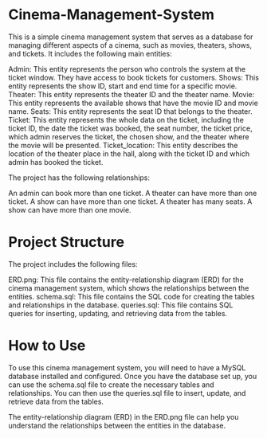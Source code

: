 # Cinema-Management-System
This is a simple cinema management system that serves as a database for managing different aspects of a cinema, such as movies, theaters, shows, and tickets. It includes the following main entities:

  Admin: This entity represents the person who controls the system at the ticket window. They have access to book tickets for customers.
  Shows: This entity represents the show ID, start and end time for a specific movie.
  Theater: This entity represents the theater ID and the theater name.
  Movie: This entity represents the available shows that have the movie ID and movie name.
  Seats: This entity represents the seat ID that belongs to the theater.
  Ticket: This entity represents the whole data on the ticket, including the ticket ID, the date the ticket was booked, the seat number, the ticket price, which admin reserves the ticket, the chosen show, and the theater where the movie will be presented.
  Ticket_location: This entity describes the location of the theater place in the hall, along with the ticket ID and which admin has booked the ticket.

The project has the following relationships:

  An admin can book more than one ticket.
  A theater can have more than one ticket.
  A show can have more than one ticket.
  A theater has many seats.
  A show can have more than one movie.

# Project Structure
The project includes the following files:

  ERD.png: This file contains the entity-relationship diagram (ERD) for the cinema management system, which shows the relationships between the entities.
  schema.sql: This file contains the SQL code for creating the tables and relationships in the database.
  queries.sql: This file contains SQL queries for inserting, updating, and retrieving data from the tables.

# How to Use
To use this cinema management system, you will need to have a MySQL database installed and configured. Once you have the database set up, you can use the schema.sql file to create the necessary tables and relationships. You can then use the queries.sql file to insert, update, and retrieve data from the tables.

The entity-relationship diagram (ERD) in the ERD.png file can help you understand the relationships between the entities in the database.
